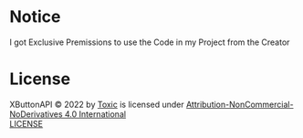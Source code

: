 # Notice
I got Exclusive Premissions to use the Code in my Project from the Creator <br />
# License
XButtonAPI © 2022 by [Toxic](https://github.com/ToxicStuff) is licensed under [Attribution-NonCommercial-NoDerivatives 4.0 International](https://creativecommons.org/licenses/by-nc-nd/4.0/)<br />
[LICENSE](github.com/Not-Zero-Blank/VRChat-Sima/tree/release/Core/ButtonAPI/LICENSE)
